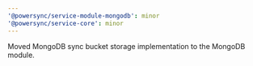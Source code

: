 ```yaml
---
'@powersync/service-module-mongodb': minor
'@powersync/service-core': minor
---
```


Moved MongoDB sync bucket storage implementation to the MongoDB module.

